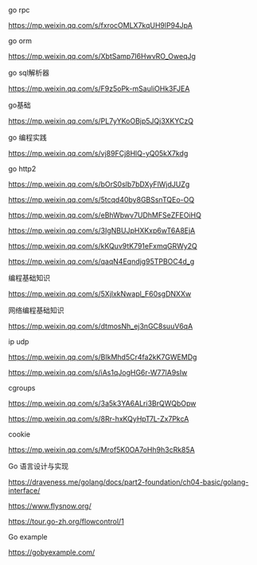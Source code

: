 go rpc

https://mp.weixin.qq.com/s/fxrocOMLX7kqUH9lP94JpA

go orm

https://mp.weixin.qq.com/s/XbtSamp7I6HwvRO_OweqJg

go sql解析器

https://mp.weixin.qq.com/s/F9z5oPk-mSauliOHk3FJEA

go基础

https://mp.weixin.qq.com/s/PL7yYKoOBjp5JQj3XKYCzQ

go 编程实践

https://mp.weixin.qq.com/s/vj89FCj8HlQ-yQ05kX7kdg

go http2

https://mp.weixin.qq.com/s/bOrS0slb7bDXyFlWjdJUZg

https://mp.weixin.qq.com/s/5tcqd40by8GBSsnTQEo-OQ

https://mp.weixin.qq.com/s/eBhWbwv7UDhMFSeZFEOiHQ

https://mp.weixin.qq.com/s/3IgNBUJpHXKxp6wT6A8EjA

https://mp.weixin.qq.com/s/kKQuv9tK791eFxmqGRWy2Q

https://mp.weixin.qq.com/s/qaqN4Eqndjg95TPBOC4d_g

编程基础知识

https://mp.weixin.qq.com/s/5XjlxkNwapl_F60sgDNXXw

网络编程基础知识

https://mp.weixin.qq.com/s/dtmosNh_ej3nGC8suuV6qA

ip udp

https://mp.weixin.qq.com/s/BIkMhd5Cr4fa2kK7GWEMDg

https://mp.weixin.qq.com/s/iAs1qJogHG6r-W77lA9sIw



cgroups

https://mp.weixin.qq.com/s/3a5k3YA6ALri3BrQWQbOpw

https://mp.weixin.qq.com/s/8Rr-hxKQyHpT7L-Zx7PkcA



cookie

https://mp.weixin.qq.com/s/Mrof5K0OA7oHh9h3cRk85A

Go 语言设计与实现

https://draveness.me/golang/docs/part2-foundation/ch04-basic/golang-interface/



https://www.flysnow.org/



https://tour.go-zh.org/flowcontrol/1



Go example

https://gobyexample.com/